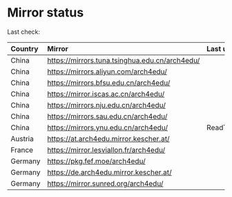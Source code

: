 <script src="./time.js"></script>
# Mirror status
Last check: <script type="text/javascript">localize(1691525914.509142);</script>

|Country|Mirror|Last update|
|:------|:-----|:----------|
|China|https://mirrors.tuna.tsinghua.edu.cn/arch4edu/|<script type="text/javascript">localize(1691476332);</script>|
|China|https://mirrors.aliyun.com/arch4edu/|<script type="text/javascript">localize(1691389813);</script>|
|China|https://mirrors.bfsu.edu.cn/arch4edu/|<script type="text/javascript">localize(1691476332);</script>|
|China|https://mirror.iscas.ac.cn/arch4edu/|<script type="text/javascript">localize(1691476332);</script>|
|China|https://mirrors.nju.edu.cn/arch4edu/|<script type="text/javascript">localize(1691432974);</script>|
|China|https://mirrors.sau.edu.cn/arch4edu/|<script type="text/javascript">localize(1691476332);</script>|
|China|https://mirrors.ynu.edu.cn/arch4edu/|ReadTimeout|
|Austria|https://at.arch4edu.mirror.kescher.at/|<script type="text/javascript">localize(1691476332);</script>|
|France|https://mirror.lesviallon.fr/arch4edu/|<script type="text/javascript">localize(1689402753);</script>|
|Germany|https://pkg.fef.moe/arch4edu/|<script type="text/javascript">localize(1691476332);</script>|
|Germany|https://de.arch4edu.mirror.kescher.at/|<script type="text/javascript">localize(1691476332);</script>|
|Germany|https://mirror.sunred.org/arch4edu/|<script type="text/javascript">localize(1691476332);</script>|

<script src="./tablefilter/tablefilter.js"></script>
<script src="./table.js"></script>